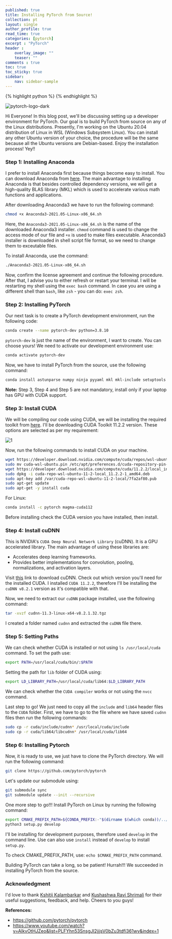 ```yaml
---
published: true
title: Installing PyTorch from Source!
collection: pt
layout: single
author_profile: true
read_time: true
categories: [pytorch]
excerpt : "PyTorch"
header :
    overlay_image: ""
    teaser: ""
comments : true
toc: true
toc_sticky: true
sidebar:
    nav: sidebar-sample
---
```


{% highlight python %}
{% endhighlight %}

<script type="text/javascript" async
    src="https://cdn.mathjax.org/mathjax/latest/MathJax.js?config=TeX-MML-AM_CHTML">
</script>


![pytorch-logo-dark](https://user-images.githubusercontent.com/62256509/126929469-67b1c7d2-622d-44b4-92ed-5d4a1f5947ac.png)

Hi Everyone! In this blog post, we'll be discussing setting up a developer environment for PyTorch. Our goal is to build PyTorch from source on any of the Linux distributions. Presently, I'm working on the Ubuntu 20.04 distribution of Linux in WSL (Windows Subsystem Linux). You can install any other Ubuntu version of your choice, the procedure will be the same because all the Ubuntu versions are Debian-based. Enjoy the installation process! Yey!!  

### Step 1: Installing Anaconda

I prefer to install Anaconda first because things become easy to install. You can download Anaconda from [here](https://www.anaconda.com/products/individual#download-section). The main advantage to installing Anaconda is that besides controlled dependency versions, we will get a high-quality BLAS library (MKL) which is used to accelerate various math functions and applications. 

After downloading Anaconda3 we have to run the following command:

```bash
chmod +x Anaconda3-2021.05-Linux-x86_64.sh
```

Here, the `Anaconda3-2021.05-Linux-x86_64.sh` is the name of the downloaded Anaconda3 installer. `chmod` command is used to change the access mode of our file and `+x` is used to make files executable. Anaconda3 installer is downloaded in shell script file format, so we need to change them to exceutable files.

To install Anaconda, use the command:

```bash
./Anaconda3-2021.05-Linux-x86_64.sh
```

Now, confirm the license agreement and continue the following procedure. After that, I advise you to either refresh or restart your terminal. I will be restarting my shell using the `exec bash` command. In case you are using a different shell than `bash`, like `zsh` - you can do: `exec zsh`.

### Step 2: Installing PyTorch 

Our next task is to create a PyTorch development environment, run the following code:

```bash
conda create --name pytorch-dev python=3.8.10
```

`pytorch-dev` is just the name of the environment, I want to create. You can choose yours! We need to activate our development environment use:

```bash
conda activate pytorch-dev
```

Now, we have to install PyTorch from the source, use the following command:

```bash
conda install astunparse numpy ninja pyyaml mkl mkl-include setuptools cmake cffi typing_extensions future six requests dataclasses
```

**Note:** Step 3, Step 4 and Step 5 are not mandatory, install only if your laptop has GPU with CUDA support. 

### Step 3: Install CUDA 

We will be compiling our code using CUDA, we will be installing the required toolkit from [here](https://developer.nvidia.com/cuda-downloads). I'll be downloading CUDA Toolkit 11.2.2 version. These options are selected as per my requirement:

![1](https://user-images.githubusercontent.com/62256509/126878857-9e3c6f00-5904-4b05-bff2-8e15b9c9eaa5.png)

Now, run the following commands to install CUDA on your machine.

```bash
wget https://developer.download.nvidia.com/compute/cuda/repos/wsl-ubuntu/x86_64/cuda-wsl-ubuntu.pin
sudo mv cuda-wsl-ubuntu.pin /etc/apt/preferences.d/cuda-repository-pin-600
wget https://developer.download.nvidia.com/compute/cuda/11.2.2/local_installers/cuda-repo-wsl-ubuntu-11-2-local_11.2.2-1_amd64.deb
sudo dpkg -i cuda-repo-wsl-ubuntu-11-2-local_11.2.2-1_amd64.deb
sudo apt-key add /var/cuda-repo-wsl-ubuntu-11-2-local/7fa2af80.pub
sudo apt-get update
sudo apt-get -y install cuda
```

For Linux:

```bash
conda install -c pytorch magma-cuda112
```

Before installing check the CUDA version you have installed, then install. 

### Step 4: Install cuDNN

This is NVIDIA's `CUDA Deep Neural Network Library` (cuDNN). It is a GPU accelerated library. The main advantage of using these libraries are:

* Accelerates deep learning frameworks.
* Provides better implementations for convolution, pooling, normalizations, and activation layers.

Visit [this](https://developer.nvidia.com/cudnn) link to download cuDNN. Check out which version you'll need for the installed CUDA. I installed `CUDA 11.2.2`, therefore I'll be installing the `cuDNN v8.2.1` version as it's compatible with that.

Now, we need to extract our `cuDNN` package installed, use the following command:

```bash
tar -xvzf cudnn-11.3-linux-x64-v8.2.1.32.tgz
```
I created a folder named `cudnn` and extracted the `cuDNN` file there.

### Step 5: Setting Paths

We can check whether CUDA is installed or not using `ls /usr/local/cuda` command. To set the path use:

```bash
export PATH=/usr/local/cuda/bin/:$PATH
```

Setting the path for `lib` folder of CUDA using:

```bash
export LD_LIBRARY_PATH=/usr/local/cuda/lib64:$LD_LIBRARY_PATH
```

We can check whether the `CUDA compiler` works or not using the `nvcc` command.

Last step to go! We just need to copy all the `include` and `lib64` header files to the `CUDA` folder. First, we have to go to the file where we have saved `cudnn` files then run the following commands:

```bash
sudo cp -r cuda/include/cudnn* /usr/local/cuda/include
sudo cp -r cuda/lib64/libcudnn* /usr/local/cuda/lib64
```

### Step 6: Installing Pytorch

Now, it is ready to use, we just have to clone the PyTorch directory. We will run the following command:

```bash
git clone https://github.com/pytorch/pytorch
```

Let's update our submodule using:

```bash
git submodule sync
git submodule update --init --recursive
```

One more step to go!!! Install PyTorch on Linux by running the following command:

```bash
export CMAKE_PREFIX_PATH=${CONDA_PREFIX:-"$(dirname $(which conda))/../"}
python3 setup.py develop
```

I'll be installing for development purposes, therefore used `develop` in the command line. Use can also use `install` instead of `develop` to install `setup.py`.

To check CMAKE_PREFIX_PATH, use: `echo $CMAKE_PREFIX_PATH` command.

Building PyTorch can take a long, so be patient! Hurrah!!! We succeeded in installing PyTorch from the source. 

### Acknowledgment

I'd love to thank [Kshitij Kalambarkar](https://github.com/kshitij12345) and [Kushashwa Ravi Shrimali](https://github.com/krshrimali) for their useful suggestions, feedback, and help. Cheers to you guys!

**References:**

* https://github.com/pytorch/pytorch
* https://www.youtube.com/watch?v=AIkvOtHJZeo&list=PLFYhn53SnsgJI2jjjsV0bZu3tdfi361wv&index=1
